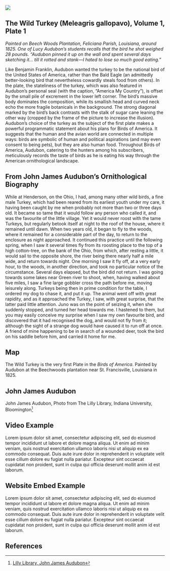 <a href="https://juncture-digital.org"><img src="https://juncture-digital.org/images/ve-button.png"></a>

<param ve-config 
       title="Selections from John James Audubon"
       author="Erica Hayes"
       banner="https://iiif.juncture-digital.org/banner/?url=https://ericayhayes.github.io/juncture-example/John-J-Audubon.jpg" 
       layout="vertical">

<!-- Entities discussed throughout the essay are typically defined before the essay text and
     are thus available in all text.  Entity identifiers (QIDs) can be found in either
     Wikipedia or Wikidata (https://www.wikidata.org)> -->
<param ve-entity eid="Q185372"> <!-- Girl with a Pearl Earring painting -->
<param ve-entity eid="Q41264"> <!-- Johannes Vermeer -->
<param ve-entity eid="Q221092"> <!-- Mauritshuis -->
<param ve-entity eid="Q36600"> <!-- The Hague -->

## The Wild Turkey (Meleagris gallopavo), Volume 1, Plate 1

_Painted on Beech Woods Plantation, Feliciana Parish, Louisiana, around 1825. One of Lucy Audubon’s students recalls that the bird he shot weighed 28 pounds. “Audubon pinned it up on the wall and spent several days sketching it… till it rotted and stank—I hated to lose so much good eating.”_

<param ve-image 
       title="Wild Turkey"
       manifest="https://ericayhayes.github.io/audubon/img/derivatives/iiif/obj1/manifest.json"
       fit="contain">

Like Benjamin Franklin, Audubon wanted the turkey to be the national bird of the United States of America, rather than the Bald Eagle (an admittedly better-looking bird that nevertheless cowardly steals food from others). In the plate, the stateliness of the turkey, which was also featured in Audubon’s personal seal (with the caption, “America My Country”), is offset by the small pile of excrement in the lower left corner. The bird’s massive body dominates the composition, while its smallish head and curved neck echo the more fragile botanicals in the background. The strong diagonal marked by the bird’s back contrasts with the stalk of sugar cane leaning the other way (cropped by the frame of the picture to increase the illusion). Audubon’s choice of the turkey as the subject of the first plate makes a powerful programmatic statement about his plans for Birds of America. It suggests that the human and the avian world are connected in multiple ways: birds are symbolic of human and political aspirations (and may even consent to being pets), but they are also human food. Throughout Birds of America, Audubon, catering to the hunters among his subscribers, meticulously records the taste of birds as he is eating his way through the American ornithological landscape.

<param ve-image 
       title="Wild Turkey"
       manifest="https://ericayhayes.github.io/audubon/img/derivatives/iiif/obj1/manifest.json"
       fit="contain">

## From John James Audubon’s Ornithological Biography

While at Henderson, on the Ohio, I had, among many other wild birds, a fine male Turkey, which had been reared from its earliest youth under my care, it having been caught by me when probably not more than two or three days old. It became so tame that it would follow any person who called it, and was the favourite of the little village. Yet it would never roost with the tame Turkeys, but regularly betook itself at night to the roof of the house, where it remained until dawn. When two years old, it began to fly to the woods, where it remained for a considerable part of the day, to return to the enclosure as night approached. It continued this practice until the following spring, when I saw it several times fly from its roosting place to the top of a high cotton-tree, on the bank of the Ohio, from which, after resting a little, it would sail to the opposite shore, the river being there nearly half a mile wide, and return towards night. One morning I saw it fly off, at a very early hour, to the woods, in another direction, and took no particular notice of the circumstance. Several days elapsed, but the bird did not return. I was going towards some lakes near Green river to shoot, when, having walked about five miles, I saw a fine large gobbler cross the path before me, moving leisurely along. Turkeys being then in prime condition for the table, I ordered my dog to chase it, and put it up. The animal went off with great rapidity, and as it approached the Turkey, I saw, with great surprise, that the latter paid little attention. Juno was on the point of seizing it, when she suddenly stopped, and turned her head towards me. I hastened to them, but you may easily conceive my surprise when I saw my own favourite bird, and discovered that it had recognised the dog, and would not fly from it; although the sight of a strange dog would have caused it to run off at once. A friend of mine happening to be in search of a wounded deer, took the bird on his saddle before him, and carried it home for me.

<param ve-image 
       title="Wild Turkey"
       manifest="https://ericayhayes.github.io/audubon/img/derivatives/iiif/obj1/manifest.json"
       fit="contain">

## Map

The Wild Turkey is the very first Plate in the _Birds of America_. Painted by Audubon at the Beechwoods plantation near St. Francisville, Louisiana in 1825.

<param ve-map center="30.7878675, -91.3778455" zoom="10">


## John James Audubon

John James Audubon, Photo from The Lilly Library, Indiana University, Bloomington[^1]
       
<param ve-image label="John James Audubon" license="public domain" url="https://ericayhayes.github.io/juncture-example/John-J-Audubon.jpg">


## Video Example

Lorem ipsum dolor sit amet, consectetur adipiscing elit, sed do eiusmod tempor incididunt ut labore et dolore magna aliqua. Ut enim ad minim veniam, quis nostrud exercitation ullamco laboris nisi ut aliquip ex ea commodo consequat. Duis aute irure dolor in reprehenderit in voluptate velit esse cillum dolore eu fugiat nulla pariatur. Excepteur sint occaecat cupidatat non proident, sunt in culpa qui officia deserunt mollit anim id est laborum.

<param ve-video id="7_qDRpNwShI" title="How Audubon’s Birds of America Changed Natural History"
       fit="contain">

<param ve-video id="https://youtu.be/7_qDRpNwShI" title="How Audubon’s Birds of America Changed Natural History"
       fit="contain">

## Website Embed Example

Lorem ipsum dolor sit amet, consectetur adipiscing elit, sed do eiusmod tempor incididunt ut labore et dolore magna aliqua. Ut enim ad minim veniam, quis nostrud exercitation ullamco laboris nisi ut aliquip ex ea commodo consequat. Duis aute irure dolor in reprehenderit in voluptate velit esse cillum dolore eu fugiat nulla pariatur. Excepteur sint occaecat cupidatat non proident, sunt in culpa qui officia deserunt mollit anim id est laborum.

<param ve-iframe src="https://datawrapper.dwcdn.net/LtRbj/" allow="autoplay; fullscreen *; geolocation; microphone; camera; midi; monetization; xr-spatial-tracking; gamepad; gyroscope; accelerometer; xr">


## References

[^1]: [Lilly Library, John James Audubon](https://libraries.indiana.edu/lilly-library)
